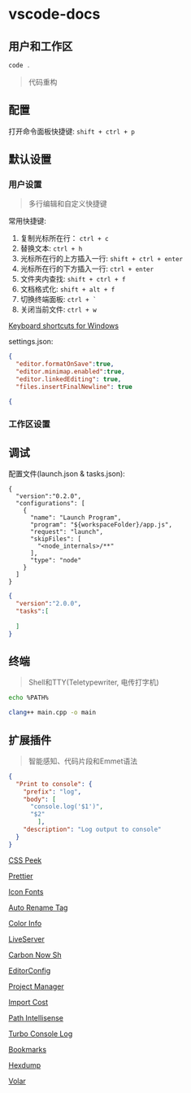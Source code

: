 # vscode-docs

## 用户和工作区

```powershell
code .

```

> 代码重构

## 配置

打开命令面板快捷键: `shift + ctrl + p`

## 默认设置

### 用户设置

> 多行编辑和自定义快捷键

常用快捷键:

1. 复制光标所在行： `ctrl + c`
2. 替换文本: `ctrl + h`
3. 光标所在行的上方插入一行: `shift + ctrl + enter`
4. 光标所在行的下方插入一行: `ctrl + enter`
5. 文件夹内查找: `shift + ctrl + f`
6. 文档格式化: `shift + alt + f`
7. 切换终端面板: `` ctrl + ` ``
8. 关闭当前文件: `ctrl + w`

[Keyboard shortcuts for Windows](https://code.visualstudio.com/shortcuts/keyboard-shortcuts-windows.pdf)

settings.json:

```json
{
  "editor.formatOnSave":true,
  "editor.minimap.enabled":true,
  "editor.linkedEditing": true,
  "files.insertFinalNewline": true 

{

```

### 工作区设置

## 调试

配置文件(launch.json & tasks.json):

```json5
{
  "version":"0.2.0",
  "configurations": [
    {
      "name": "Launch Program",
      "program": "${workspaceFolder}/app.js",
      "request": "launch",
      "skipFiles": [
        "<node_internals>/**"
      ],
      "type": "node"
    }
  ]
}

```

```json
{
  "version":"2.0.0",
  "tasks":[
	
  ]	
}

```

## 终端

> Shell和TTY(Teletypewriter, 电传打字机)

```sh
echo %PATH%

clang++ main.cpp -o main

```

## 扩展插件

> 智能感知、代码片段和Emmet语法

```json
{
  "Print to console": {
    "prefix": "log",
    "body": [
      "console.log('$1')",
      "$2"
		],
    "description": "Log output to console"
  }
}


```

[CSS Peek](https://marketplace.visualstudio.com/items?itemName=pranaygp.vscode-css-peek)

[Prettier](https://marketplace.visualstudio.com/items?itemName=esbenp.prettier-vscode)

[Icon Fonts](https://marketplace.visualstudio.com/items?itemName=idleberg.icon-fonts)

[Auto Rename Tag](https://marketplace.visualstudio.com/items?itemName=formulahendry.auto-rename-tag)

[Color Info](https://marketplace.visualstudio.com/items?itemName=bierner.color-info)

[LiveServer](https://marketplace.visualstudio.com/items?itemName=ritwickdey.LiveServer)

[Carbon Now Sh](https://marketplace.visualstudio.com/items?itemName=ericadamski.carbon-now-sh)

[EditorConfig](https://marketplace.visualstudio.com/items?itemName=EditorConfig.EditorConfig)

[Project Manager](https://marketplace.visualstudio.com/items?itemName=alefragnani.project-manager)

[Import Cost](https://marketplace.visualstudio.com/items?itemName=wix.vscode-import-cost)

[Path Intellisense](https://marketplace.visualstudio.com/items?itemName=christian-kohler.path-intellisense)

[Turbo Console Log](https://marketplace.visualstudio.com/items?itemName=ChakrounAnas.turbo-console-log)

[Bookmarks](https://marketplace.visualstudio.com/items?itemName=alefragnani.Bookmarks)

[Hexdump](https://marketplace.visualstudio.com/items?itemName=slevesque.vscode-hexdump)

[Volar](https://marketplace.visualstudio.com/items?itemName=johnsoncodehk.volarjs-labs)



